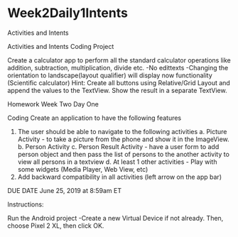 # Week2Daily1Intents
Activities and Intents

Activities and Intents Coding Project

Create a calculator app to perform all the standard calculator operations like addition, subtraction, multiplication, divide etc.  -No edittexts  -Changing the orientation to landscape(layout qualifier) will display now functionality (Scientific calculator)  Hint: Create all buttons using Relative/Grid Layout and append the values to the TextView. Show the result in a separate TextView.

Homework Week Two Day One

Coding
Create an application to have the following features
1. The user should be able to navigate to the following activities
	a. Picture Activity
		- to take a picture from the phone and show it in the ImageView.
	b. Person Activity
	c. Person Result Activity
		- have a user form to add person object and then pass the list of persons to the another activity to view all persons in a textview
	d.  At least 1 other activities
		- Play with some widgets (Media Player, Web View, etc)
2. Add backward compatibility in all activities (left arrow on the app bar)
	
DUE DATE June 25, 2019 at 8:59am ET

Instructions:

Run the Android project
-Create a new Virtual Device if not already. Then, choose Pixel 2 XL, then click OK.


